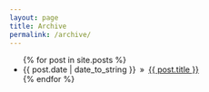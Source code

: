 ```yaml
---
layout: page
title: Archive
permalink: /archive/
---
```


<ul>
  {% for post in site.posts %}
    <li>
        <span>{{ post.date | date_to_string }}</span>&ensp;»&ensp;<a href="{{ post.url }}" title="{{ post.title }}">{{ post.title }}</a>
        <!-- <meta name="description" content="{{ post.summary | escape }}"> -->
        <!-- <meta name="keywords" content="{{ post.tags | join: ', ' | escape }}"/> -->
    </li>
  {% endfor %}
</ul>